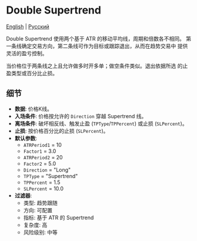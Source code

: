 # Double Supertrend
[English](README.md) | [Русский](README_ru.md)

Double Supertrend 使用两个基于 ATR 的移动平均线，周期和倍数各不相同。
第一条线确定交易方向，第二条线可作为目标或跟踪退出，从而在趋势交易中
提供灵活的盈亏控制。

当价格位于两条线之上且允许做多时开多单；做空条件类似。退出依据所选
的止盈类型或百分比止损。

## 细节
- **数据**: 价格K线。
- **入场条件**: 价格按允许的 `Direction` 穿越 Supertrend 线。
- **离场条件**: 破坏相反线、触发止盈 (`TPType`/`TPPercent`) 或止损 (`SLPercent`)。
- **止损**: 按价格百分比的止损 (`SLPercent`)。
- **默认参数**:
  - `ATRPeriod1` = 10
  - `Factor1` = 3.0
  - `ATRPeriod2` = 20
  - `Factor2` = 5.0
  - `Direction` = "Long"
  - `TPType` = "Supertrend"
  - `TPPercent` = 1.5
  - `SLPercent` = 10.0
- **过滤器**:
  - 类型: 趋势跟随
  - 方向: 可配置
  - 指标: 基于 ATR 的 Supertrend
  - 复杂度: 高
  - 风险级别: 中等
